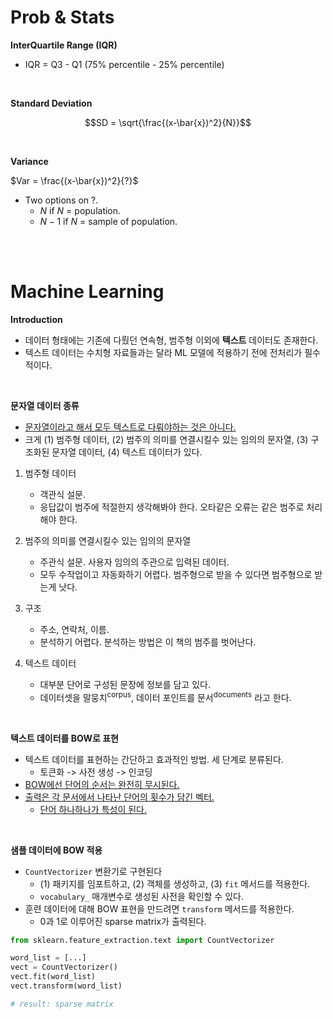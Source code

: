 # Prob & Stats

**InterQuartile Range (IQR)**

- IQR = Q3 - Q1 (75% percentile - 25% percentile)

<br>

**Standard Deviation**

$$SD = \sqrt{\frac{(x-\bar{x})^2}{N}}$$

<br>

**Variance**

$Var = \frac{(x-\bar{x})^2}{?}$

- Two options on $?$.
  - $N$ if $N$ = population.
  - $N-1$ if $N$ = sample of population.

<br><Br>

# Machine Learning

**Introduction**

- 데이터 형태에는 기존에 다뤘던 연속형, 범주형 이외에 **텍스트** 데이터도 존재한다.
- 텍스트 데이터는 수치형 자료들과는 달라 ML 모델에 적용하기 전에 전처리가 필수적이다.

<br>

**문자열 데이터 종류**

- <u>문자열이라고 해서 모두 텍스트로 다뤄야하는 것은 아니다.</u>
- 크게 (1) 범주형 데이터, (2) 범주의 의미를 연결시킬수 있는 임의의 문자열, (3) 구조화된 문자열 데이터, (4) 텍스트 데이터가 있다.

1. 범주형 데이터
   - 객관식 설문.
   - 응답값이 범주에 적절한지 생각해봐야 한다. 오타같은 오류는 같은 범주로 처리해야 한다.

2. 범주의 의미를 연결시킬수 있는 임의의 문자열
   - 주관식 설문. 사용자 임의의 주관으로 입력된 데이터.
   - 모두 수작업이고 자동화하기 어렵다. 범주형으로 받을 수 있다면 범주형으로 받는게 낫다.
3. 구조
   - 주소, 연락처, 이름.
   - 분석하기 어렵다. 분석하는 방법은 이 책의 범주를 벗어난다.
4. 텍스트 데이터
   - 대부분 단어로 구성된 문장에 정보를 담고 있다.
   - 데이터셋을 말뭉치<sup>corpus</sup>, 데이터 포인트를 문서<sup>documents</sup> 라고 한다.

<br>

**텍스트 데이터를 BOW로 표현**

- 텍스트 데이터를 표현하는 간단하고 효과적인 방법. 세 단계로 분류된다.
  - 토큰화 -> 사전 생성 -> 인코딩
- <u>BOW에선 단어의 순서는 완전히 무시된다.</u>
- <u>출력은 각 문서에서 나타난 단어의 횟수가 담긴 벡터.</u>
  - <u>단어 하나하나가 특성이 된다.</u>

<br>

**샘플 데이터에 BOW 적용**

- `CountVectorizer` 변환기로 구현된다
  - (1) 패키지를 임포트하고, (2) 객체를 생성하고, (3) `fit` 메서드를 적용한다.
  - `vocabulary_` 매개변수로 생성된 사전을 확인할 수 있다.
- 훈련 데이터에 대해 BOW 표현을 만드려면 `transform` 메서드를 적용한다.
  - 0과 1로 이루어진 sparse matrix가 출력된다.

~~~python
from sklearn.feature_extraction.text import CountVectorizer

word_list = [...]
vect = CountVectorizer()
vect.fit(word_list)
vect.transform(word_list)

# result: sparse matrix
~~~

